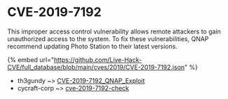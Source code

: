 # CVE-2019-7192

This improper access control vulnerability allows remote attackers to gain unauthorized access to the system. To fix these vulnerabilities, QNAP recommend updating Photo Station to their latest versions.

{% embed url="https://github.com/Live-Hack-CVE/full_database/blob/main/cves/2019/CVE-2019-7192.json" %}


* th3gundy ~> [CVE-2019-7192_QNAP_Exploit](https://www.alice-snow.ru/2019/database/cve-2019-7192/cve-2019-7192_qnap_exploit-th3gundy)
* cycraft-corp ~> [cve-2019-7192-check](https://www.alice-snow.ru/2019/database/cve-2019-7192/cve-2019-7192-check-cycraft-corp)